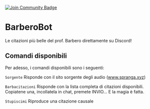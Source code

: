 <a href="https://discord.gg/Jw4dvRV933"><img src="https://img.shields.io/discord/733027681184251937.svg?style=flat&label=Join%20Community&color=7289DA" alt="Join Community Badge"/></a>
# BarberoBot
Le citazioni più belle del prof. Barbero direttamente su Discord!

## Comandi disponibili
Per adesso, i comandi disponibili sono i seguenti:

`Sorgente`
Risponde con il sito sorgente degli audio (www.spranga.xyz)

`Barbacitazioni`
Risponde con la lista completa di citazioni disponibili. Copiatene una, incollatela in chat, premete INVIO... E la magia è fatta.

`Stupiscimi`
Riproduce una citazione causale
